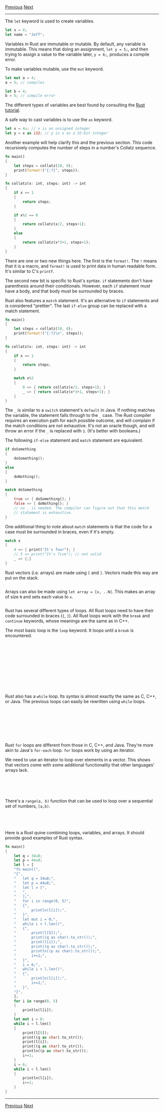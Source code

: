 [Previous](01.md)	[Next](03.md)
* * *
The `let` keyword is used to
create variables. 

```rust
let x = 4;
let name = "Jeff";
```

Variables in Rust are immutable or mutable. By default, any variable is 
immutable. This means that doing an assignment, `let y = 5;`, and then trying to
assign a value to the variable later, `y = 6;`, produces a compile error. 

To make variables mutable, use the `mut` keyword.

```rust
let mut a = 4;
a = 5; // compiles

let b = 4;
b = 5; // compile error
```

The different types of variables are best found by consulting the [Rust 
tutorial](http://static.rust-lang.org/doc/0.8/tutorial.html#syntax-basics).

A safe way to cast variables is to use the `as` keyword.

```rust
let x = 4u; // x is an unsigned integer
let y = x as i32; // y is x as a 32-bit integer
```

Another example will help clarify this and the previous section. This code 
recursively computes the number of steps in a number's Collatz sequence.

```rust
fn main()
{
	let steps = collatz(10, 0);
	print(format!("{:?}", steps));
}

fn collatz(x: int, steps: int) -> int
{
	if x == 1
	{
		return steps;
	}

	if x%2 == 0
	{
		return collatz(x/2, steps+1);
	}
	else
	{
		return collatz(x*3+1, steps+1);
	}
}
```

There are one or two new things here. The first is the `format!`. The `!` means
that it is a macro, and `format!` is used to print data in human readable form.
It's similar to C's `printf`.

The second new bit is specific to Rust's syntax. `if` statements don't have
parenthesis around their conditionals. However, each `if` statement must have a
body, and that body must be surrounded by braces.

Rust also features a `match` statement. It's an alternative to `if` statements 
and is considered "prettier". The last `if-else` group can be replaced with a 
match statement.

```rust
fn main()
{
	let steps = collatz(10, 0);
	print(format!("{:?}\n", steps));
}

fn collatz(x: int, steps: int) -> int
{
	if x == 1
	{
		return steps;
	}

	match x%2	
	{
		0 => { return collatz(x/2, steps+1); }
		_ => { return collatz(x*3+1, steps+1); }
	}
}
```

The `_` is similar to a `switch` statement's `default` in Java. If nothing
matches the variable, the statement falls through to the `_` case. The Rust
compiler requires an execution path for each possible outcome, and will 
complain if the match conditions are not exhaustive. It's not an oracle though,
 and will throw an error if the `_` is replaced with `1`. (It's better with 
 booleans.)

The following `if-else` statement and `match` statement are equivalent.
```rust
if doSomething
{
	doSomething();
}
else
{
	doNothing();
}

match doSomething
{
	true => { doSomething(); }
	false => { doNothing(); }
	// no _ is needed. The compiler can figure out that this match
	// statement is exhaustive.
}
```

One additional thing to note about `match` statements is that the code for a
case must be surrounded in braces, even if it's empty.

```rust
match x
{
	4 => { print("It's four"); }
	// 5 => print("It's five"); // not valid
	_ => {;}
}
```

Rust vectors (i.e. arrays) are made using `[` and `]`. Vectors made this way 
are put on the stack.

```rust


```

Arrays can also be made using `let array = [x, ..N]`. This makes an array of
size `N` and sets each value to `x`.

```rust

```

Rust has several different types of loops. All Rust loops need to have their
code surrounded in braces (`{`, `}`). All Rust loops work with the `break`
and `continue` keywords, whose meanings are the same as in C++.

The most basic loop is the `loop` keyword. It loops until a `break` is 
encountered.

```rust





```

```rust









```

Rust also has a `while` loop. Its syntax is almost exactly the same as C, C++, 
or Java. The previous loops can easily be rewritten using `while` loops.

```rust




```

```rust






```

Rust `for` loops are different from those in C, C++, and Java. They're more
akin to Java's `for-each` loop. `for` loops work by using an iterator.

We need to use an iterator to loop over elements in a vector. This shows that
vectors come with some additional functionality that other languages' arrays
lack.

```rust






```

There's a `range(a, b)` function that can be used to loop over a sequential 
set of numbers, `[a,b)`.

```rust





```

Here is a Rust quine combining loops, variables, and arrays. It should 
provide good examples of Rust syntax.

```rust
fn main()
{
	let q = 34u8;
	let p = 44u8;
	let l = [
	"fn main()",
	"{",
	"	let q = 34u8;",
	"	let p = 44u8;",
	"	let l = [",
	"	",
	"	];",
	"	for i in range(0, 5)",
	"	{",
	"		println(l[i]);",
	"	}",
	"	let mut i = 0;",
	"	while i < l.len()",
	"	{",
	"		print(l[5]);",
	"		print((q as char).to_str());",
	"		print(l[i]);",
	"		print((q as char).to_str());",
	"		println((p as char).to_str());",
	"		i+=1;",
	"	}",
	"	i = 6;",
	"	while i < l.len()",
	"	{",
	"		println(l[i]);",
	"		i+=1;",
	"	}",
	"}",
	];
	for i in range(0, 5)
	{
		println(l[i]);
	}
	let mut i = 0;
	while i < l.len()
	{
		print(l[5]);
		print((q as char).to_str());
		print(l[i]);
		print((q as char).to_str());
		println((p as char).to_str());
		i+=1;
	}
	i = 6;
	while i < l.len()
	{
		println(l[i]);
		i+=1;
	}
}
```

* * *
[Previous](01.md)	[Next](03.md)